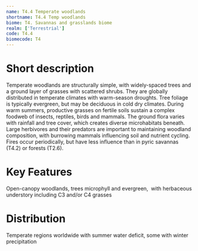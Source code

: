 ```yaml
---
name: T4.4 Temperate woodlands
shortname: T4.4 Temp woodlands
biome: T4. Savannas and grasslands biome
realm: ['Terrestrial']
code: T4.4
biomecode: T4
---
```

# Short description

Temperate woodlands are structurally simple, with widely-spaced trees and a ground layer of grasses with scattered shrubs. They are globally distributed in temperate climates with warm-season droughts. Tree foliage is typically evergreen, but may be deciduous in cold dry climates. During warm summers, productive grasses on fertile soils sustain a complex foodweb of insects, reptiles, birds and mammals. The ground flora varies with rainfall and tree cover, which creates diverse microhabitats beneath. Large herbivores and their predators are important to maintaining woodland composition, with burrowing mammals influencing soil and nutrient cycling. Fires occur periodically, but have less influence than in pyric savannas (T4.2) or forests (T2.6).

# Key Features

Open-canopy woodlands, trees microphyll and evergreen,  with herbaceous understory including C3 and/or C4 grasses

# Distribution

Temperate regions worldwide with summer water deficit, some with winter precipitation
